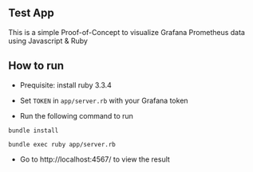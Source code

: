 ## Test App

This is a simple Proof-of-Concept to visualize Grafana Prometheus data using
Javascript & Ruby

## How to run

- Prequisite: install ruby 3.3.4
- Set `TOKEN` in `app/server.rb` with your Grafana token

- Run the following command to run

```shell
bundle install

bundle exec ruby app/server.rb
```

- Go to http://localhost:4567/ to view the result
